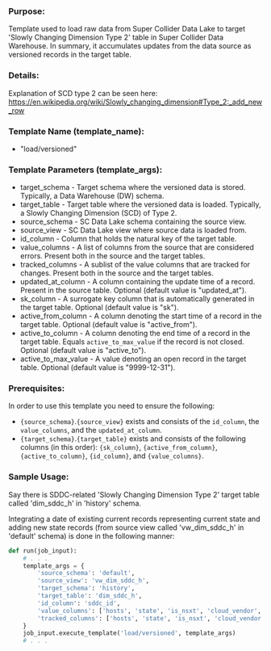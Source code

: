 ### Purpose:

Template used to load raw data from Super Collider Data Lake to target 'Slowly Changing Dimension Type 2' table in Super Collider Data Warehouse.
In summary, it accumulates updates from the data source as versioned records in the target table.

### Details:

Explanation of SCD type 2 can be seen here: <https://en.wikipedia.org/wiki/Slowly_changing_dimension#Type_2:_add_new_row>

### Template Name (template_name):

- "load/versioned"

### Template Parameters (template_args):

- target_schema          - Target schema where the versioned data is stored. Typically, a Data Warehouse (DW) schema.
- target_table           - Target table where the versioned data is loaded. Typically, a Slowly Changing Dimension (SCD) of Type 2.
- source_schema          - SC Data Lake schema containing the source view.
- source_view            - SC Data Lake view where source data is loaded from.
- id_column              - Column that holds the natural key of the target table.
- value_columns          - A list of columns from the source that are considered errors. Present both in the source and the target tables.
- tracked_columns        - A sublist of the value columns that are tracked for changes. Present both in the source and the target tables.
- updated_at_column      - A column containing the update time of a record. Present in the source table. Optional (default value is "updated_at").
- sk_column              - A surrogate key column that is automatically generated in the target table. Optional (default value is "sk").
- active_from_column     - A column denoting the start time of a record in the target table. Optional (default value is "active_from").
- active_to_column       - A column denoting the end time of a record in the target table. Equals `active_to_max_value` if the record is not closed. Optional (default value is "active_to").
- active_to_max_value    - A value denoting an open record in the target table. Optional (default value is "9999-12-31").

### Prerequisites:

In order to use this template you need to ensure the following:

- `{source_schema}`.`{source_view}` exists and consists of the `id_column`, the `value_columns`, and the `updated_at_column`.
- `{target_schema}`.`{target_table}` exists and consists of the following columns (in this order): `{sk_column}`, `{active_from_column}`, `{active_to_column}`, `{id_column}`, and `{value_columns}`.

### Sample Usage:

Say there is SDDC-related 'Slowly Changing Dimension Type 2' target table called 'dim_sddc_h' in 'history' schema.

Integrating a date of existing current records representing current state and adding new state records (from source view called 'vw_dim_sddc_h' in 'default' schema) is done in the following manner:

```python
def run(job_input):
    # . . .
    template_args = {
        'source_schema': 'default',
        'source_view': 'vw_dim_sddc_h',
        'target_schema': 'history',
        'target_table': 'dim_sddc_h',
        'id_column': 'sddc_id',
        'value_columns': ['hosts', 'state', 'is_nsxt', 'cloud_vendor', 'version'],
        'tracked_columns': ['hosts', 'state', 'is_nsxt', 'cloud_vendor', 'version'],
    }
    job_input.execute_template('load/versioned', template_args)
    # . . .
```
